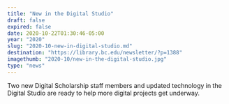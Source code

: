 ```yaml
---
title: "New in the Digital Studio"
draft: false
expired: false
date: 2020-10-22T01:30:46-05:00
year: "2020"
slug: "2020-10-new-in-digital-studio.md"
destination: "https://library.bc.edu/newsletter/?p=1388"
imagethumb: "2020-10/new-in-the-digital-studio.jpg"
type: "news"
---
```


Two new Digital Scholarship staff members and updated technology in the Digital Studio are ready to help more digital projects get underway.
